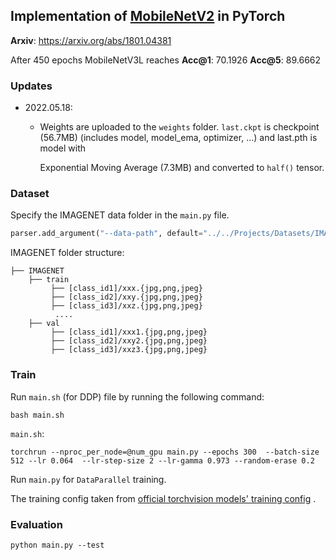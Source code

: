## Implementation of [MobileNetV2](https://arxiv.org/abs/1801.04381) in PyTorch

**Arxiv**: https://arxiv.org/abs/1801.04381

After 450 epochs MobileNetV3L reaches **Acc@1**: 70.1926 **Acc@5**: 89.6662

### Updates

* 2022.05.18:

    - Weights are uploaded to the `weights` folder. `last.ckpt` is checkpoint (56.7MB) (includes model, model_ema, optimizer, ...) and last.pth is model with

      Exponential Moving Average (7.3MB) and converted to `half()` tensor.

### Dataset

Specify the IMAGENET data folder in the `main.py` file.

``` python
parser.add_argument("--data-path", default="../../Projects/Datasets/IMAGENET/", type=str, help="dataset path")
```

IMAGENET folder structure:

```
├── IMAGENET 
    ├── train
         ├── [class_id1]/xxx.{jpg,png,jpeg}
         ├── [class_id2]/xxy.{jpg,png,jpeg}
         ├── [class_id3]/xxz.{jpg,png,jpeg}
          ....
    ├── val
         ├── [class_id1]/xxx1.{jpg,png,jpeg}
         ├── [class_id2]/xxy2.{jpg,png,jpeg}
         ├── [class_id3]/xxz3.{jpg,png,jpeg}
```

### Train

Run `main.sh` (for DDP) file by running the following command:

```
bash main.sh
```

`main.sh`:

```
torchrun --nproc_per_node=@num_gpu main.py --epochs 300  --batch-size 512 --lr 0.064  --lr-step-size 2 --lr-gamma 0.973 --random-erase 0.2
```

Run `main.py` for `DataParallel` training.

The training config taken
from [official torchvision models' training config](https://github.com/pytorch/vision/tree/970ba3555794d163daca0ab95240d21e3035c304/references/classification)
.

### Evaluation
```commandline
python main.py --test
```
